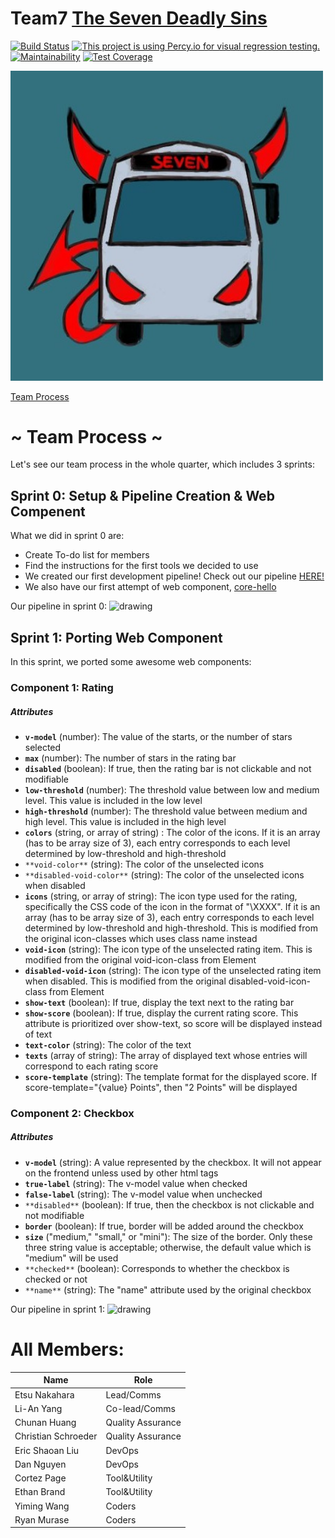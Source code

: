 # Team7 <a href="https://docs.google.com/presentation/d/1fXDuaQTFJ4bg_YPg_7X8dFeDI59nn6NiXu4h0UlOCjc/edit#slide=id.g56768d2de0_0_17">The Seven Deadly Sins
</a>

[![Build Status](https://travis-ci.com/ucsd-cse112/team7.svg?token=qBqr7uFuKBZWkbpLiMwe&branch=dev)](https://travis-ci.com/ucsd-cse112/team7)
[![This project is using Percy.io for visual regression testing.](https://percy.io/static/images/percy-badge.svg)](https://percy.io/7-Deadly-Sins/Team7)
[![Maintainability](https://api.codeclimate.com/v1/badges/2c5eb5cea98f2e51d1c2/maintainability)](https://codeclimate.com/repos/5cda76f15edc6166400005f9/maintainability)
[![Test Coverage](https://api.codeclimate.com/v1/badges/2c5eb5cea98f2e51d1c2/test_coverage)](https://codeclimate.com/repos/5cda76f15edc6166400005f9/test_coverage)


<img src="pages/index/img/devilbus1.jpg" alt="drawing" width="500"/>
<br>

<a href="https://github.com/ucsd-cse112/team7/tree/master#-team-process-"> Team Process </a>

# ~ Team Process ~
Let's see our team process in the whole quarter, which includes 3 sprints:
## Sprint 0: Setup & Pipeline Creation & Web Compenent
What we did in sprint 0 are:
* Create To-do list for members
* Find the instructions for the first tools we decided to use
* We created our first development pipeline! Check out our pipeline <a href="https://docs.google.com/presentation/d/1g0a8AYT_qCtn9QqohVH0l6wIGkoRYUuJsH-dkygo4wY/edit#slide=id.p">HERE!</a>
* We also have our first attempt of web component, <a href="https://www.notion.so/Hello-World-8687d7dc16db4c48ad78daa76a97e80b">core-hello</a>

Our pipeline in sprint 0:
<img src="readmeImg/sprint1_pipeline.jpg" alt="drawing" width="500"/>

## Sprint 1: Porting Web Component
In this sprint, we ported some awesome web components:
### Component 1: Rating
##### Attributes
- **`v-model`** (number): The value of the starts, or the number of stars selected
- **`max`** (number): The number of stars in the rating bar
- **`disabled`** (boolean): If true, then the rating bar is not clickable and not modifiable
- **`low-threshold`** (number): The threshold value between low and medium level. This value is included in the low level
- **`high-threshold`** (number): The threshold value between medium and high level. This value is included in the high level
- **`colors`** (string, or array of string) : The color of the icons. If it is an array (has to be array size of 3), each entry corresponds to each level determined by low-threshold and high-threshold
- `**void-color**` (string): The color of the unselected icons
- `**disabled-void-color**` (string): The color of the unselected icons when disabled
- **`icons`** (string, or array of string): The icon type used for the rating, specifically the CSS code of the icon in the format of "\XXXX". If it is an array (has to be array size of 3), each entry corresponds to each level determined by low-threshold and high-threshold. This is modified from the original icon-classes which uses class name instead
- **`void-icon`** (string): The icon type of the unselected rating item. This is modified from the original void-icon-class from Element
- **`disabled-void-icon`** (string): The icon type of the unselected rating item when disabled. This is modified from the original disabled-void-icon-class from Element
- **`show-text`** (boolean): If true, display the text next to the rating bar
- **`show-score`** (boolean): If true, display the current rating score. This attribute is prioritized over show-text, so score will be displayed instead of text
- **`text-color`** (string): The color of the text
- **`texts`** (array of string): The array of displayed text whose entries will correspond to each rating score
- **`score-template`** (string): The template format for the displayed score. If score-template="{value} Points", then "2 Points" will be displayed

### Component 2: Checkbox
##### Attributes
- **`v-model`** (string): A value represented by the checkbox. It will not appear on the frontend unless used by other html tags
- **`true-label`** (string): The v-model value when checked
- **`false-label`** (string): The v-model value when unchecked
- `**disabled**` (boolean): If true, then the checkbox is not clickable and not modifiable
- **`border`** (boolean): If true, border will be added around the checkbox
- **`size`** ("medium," "small," or "mini"): The size of the border. Only these three string value is acceptable; otherwise, the default value which is "medium" will be used
- `**checked**` (boolean): Corresponds to whether the checkbox is checked or not
- `**name**` (string): The "name" attribute used by the original checkbox

Our pipeline in sprint 1:
<img src="readmeImg/sprint2_pipeline.jpg" alt="drawing" width="500"/>


# All Members:
Name | Role
---- | ---
Etsu Nakahara   | Lead/Comms  |
Li-An Yang      | Co-lead/Comms  |
Chunan Huang   | Quality Assurance |
Christian Schroeder    | Quality Assurance |
Eric Shaoan Liu | DevOps |
Dan Nguyen      | DevOps |
Cortez Page         |  Tool&Utility |
Ethan Brand         |  Tool&Utility |
Yiming Wang       | Coders  |
Ryan Murase      | Coders  |
